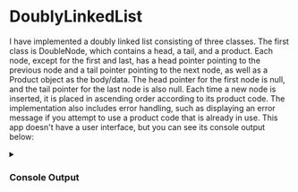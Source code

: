 # DoublyLinkedList
I have implemented a doubly linked list consisting of three classes. The first class is DoubleNode, which contains a head, a tail, and a product. Each node, except for the first and last, has a head pointer pointing to the previous node and a tail pointer pointing to the next node, as well as a Product object as the body/data. The head pointer for the first node is null, and the tail pointer for the last node is also null. Each time a new node is inserted, it is placed in ascending order according to its product code. The implementation also includes error handling, such as displaying an error message if you attempt to use a product code that is already in use.
This app doesn't have a user interface, but you can see its console output below:

<details>
 <summary><h3>Console Output</h3></summary>

Code:

<img src="DoublyLinkedList screenshots/DLL code.png" alt="Image 1" >

Console:

<img src="DoublyLinkedList screenshots/DLL output.png" alt="Image 2">


</details>


